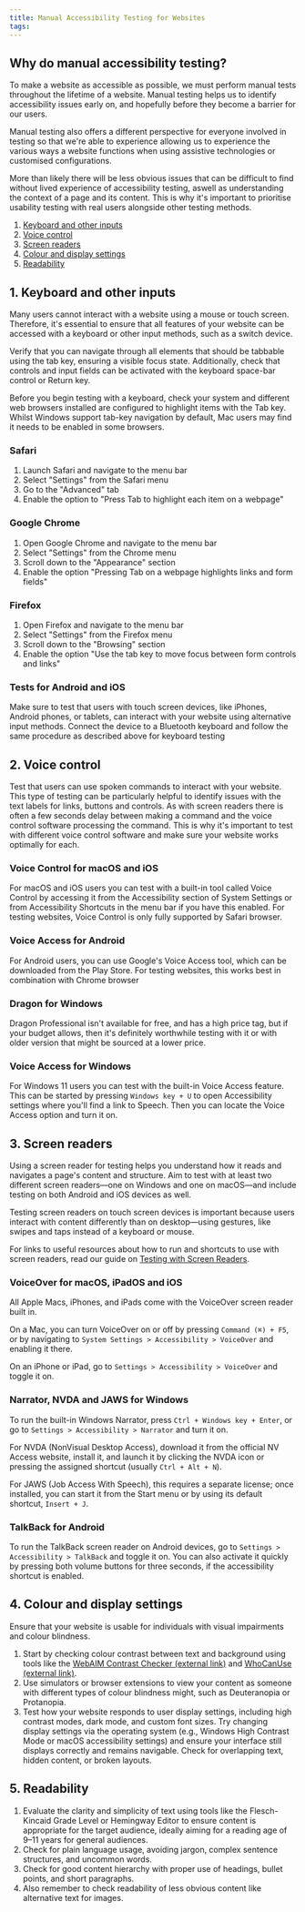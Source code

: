 ```yaml
---
title: Manual Accessibility Testing for Websites
tags: 
---
```


## Why do manual accessibility testing?

To make a website as accessible as possible, we must perform manual tests throughout the lifetime of a website. Manual testing helps us to identify accessibility issues early on, and hopefully before they become a barrier for our users.

Manual testing also offers a different perspective for everyone involved in testing so that we're able to experience allowing us to experience the various ways a website functions when using assistive technologies or customised configurations.

More than likely there will be less obvious issues that can be difficult to find without lived experience of accessibility testing, aswell as understanding the context of a page and its content. This is why it's important to prioritise usability testing with real users alongside other testing methods.

1. [Keyboard and other inputs](#1-keyboard-and-other-inputs)
2. [Voice control](#2-voice-control)
3. [Screen readers](#3-screen-readers)
4. [Colour and display settings](#4-colour-and-display-settings)
5. [Readability](#5-readability)

## 1. Keyboard and other inputs

Many users cannot interact with a website using a mouse or touch screen. Therefore, it's essential to ensure that all features of your website can be accessed with a keyboard or other input methods, such as a switch device.

Verify that you can navigate through all elements that should be tabbable using the tab key, ensuring a visible focus state. Additionally, check that controls and input fields can be activated with the keyboard space-bar control or Return key.

Before you begin testing with a keyboard, check your system and different web browsers installed are configured to highlight items with the Tab key. Whilst Windows support tab-key navigation by default, Mac users may find it needs to be enabled in some browsers.

### Safari

1. Launch Safari and navigate to the menu bar
2. Select "Settings" from the Safari menu
3. Go to the "Advanced" tab
4. Enable the option to "Press Tab to highlight each item on a webpage"

### Google Chrome

1. Open Google Chrome and navigate to the menu bar
2. Select "Settings" from the Chrome menu
3. Scroll down to the "Appearance" section
4. Enable the option "Pressing Tab on a webpage highlights links and form fields"

### Firefox

1. Open Firefox and navigate to the menu bar
2. Select "Settings" from the Firefox menu
3. Scroll down to the "Browsing" section
4. Enable the option "Use the tab key to move focus between form controls and links"

### Tests for Android and iOS

Make sure to test that users with touch screen devices, like iPhones, Android phones, or tablets, can interact with your website using alternative input methods. Connect the device to a Bluetooth keyboard and follow the same procedure as described above for keyboard testing

## 2. Voice control

Test that users can use spoken commands to interact with your website. This type of testing can be particularly helpful to identify issues with the text labels for links, buttons and controls. As with screen readers there is often a few seconds delay between making a command and the voice control software processing the command. This is why it's important to test with different voice control software and make sure your website works optimally for each.

### Voice Control for macOS and iOS

For macOS and iOS users you can test with a built-in tool called Voice Control by accessing it from the Accessibility section of System Settings or from Accessibility Shortcuts in the menu bar if you have this enabled. For testing websites, Voice Control is only fully supported by Safari browser.

### Voice Access for Android

For Android users, you can use Google's Voice Access tool, which can be downloaded from the Play Store. For testing websites, this works best in combination with Chrome browser

### Dragon for Windows

Dragon Professional isn't available for free, and has a high price tag, but if your budget allows, then it's definitely worthwhile testing with it or with older version that might be sourced at a lower price.  

### Voice Access for Windows

For Windows 11 users you can test with the built-in Voice Access feature. This can be started by pressing `Windows key + U` to open Accessibility settings where you'll find a link to Speech. Then you can locate the Voice Access option and turn it on.

## 3. Screen readers

Using a screen reader for testing helps you understand how it reads and navigates a page's content and structure. Aim to test with at least two different screen readers—one on Windows and one on macOS—and include testing on both Android and iOS devices as well.

Testing screen readers on touch screen devices is important because users interact with content differently than on desktop—using gestures, like swipes and taps instead of a keyboard or mouse.

For links to useful resources about how to run and shortcuts to use with screen readers, read our guide on [Testing with Screen Readers](/guides/1-screenreaders).

### VoiceOver for macOS, iPadOS and iOS

All Apple Macs, iPhones, and iPads come with the VoiceOver screen reader built in.

On a Mac, you can turn VoiceOver on or off by pressing `Command (⌘) + F5`, or by navigating to `System Settings > Accessibility > VoiceOver` and enabling it there.

On an iPhone or iPad, go to `Settings > Accessibility > VoiceOver` and toggle it on.

### Narrator, NVDA and JAWS for Windows

To run the built-in Windows Narrator, press `Ctrl + Windows key + Enter`, or go to `Settings > Accessibility > Narrator` and turn it on. 

For NVDA (NonVisual Desktop Access), download it from the official NV Access website, install it, and launch it by clicking the NVDA icon or pressing the assigned shortcut (usually `Ctrl + Alt + N`). 

For JAWS (Job Access With Speech), this requires a separate license; once installed, you can start it from the Start menu or by using its default shortcut, `Insert + J`.

### TalkBack for Android

To run the TalkBack screen reader on Android devices, go to `Settings > Accessibility > TalkBack` and toggle it on. You can also activate it quickly by pressing both volume buttons for three seconds, if the accessibility shortcut is enabled.

## 4. Colour and display settings

Ensure that your website is usable for individuals with visual impairments and colour blindness.

1. Start by checking colour contrast between text and background using tools like the [WebAIM Contrast Checker (external link)](https://webaim.org/resources/contrastchecker/) and [WhoCanUse (external link)](https://www.whocanuse.com/).
2. Use simulators or browser extensions to view your content as someone with different types of colour blindness might, such as Deuteranopia or Protanopia.
3. Test how your website responds to user display settings, including high contrast modes, dark mode, and custom font sizes. Try changing display settings via the operating system (e.g., Windows High Contrast Mode or macOS accessibility settings) and ensure your interface still displays correctly and remains navigable. Check for overlapping text, hidden content, or broken layouts.

## 5. Readability

1. Evaluate the clarity and simplicity of text using tools like the Flesch-Kincaid Grade Level or Hemingway Editor to ensure content is appropriate for the target audience, ideally aiming for a reading age of 9–11 years for general audiences.
2. Check for plain language usage, avoiding jargon, complex sentence structures, and uncommon words.
3. Check for good content hierarchy with proper use of headings, bullet points, and short paragraphs.
4. Also remember to check readability of less obvious content like alternative text for images.
